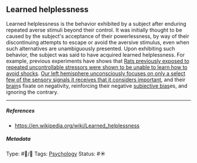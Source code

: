 ## Learned helplessness

Learned helplessness is the behavior exhibited by a subject after enduring repeated averse stimuli beyond their control. It was initially thought to be caused by the subject's acceptance of their powerlessness, by way of their discontinuing attempts to escape or avoid the aversive stimulus, even when such alternatives are unambiguously presented. Upon exhibiting such behavior, the subject was said to have acquired learned helplessness. For example, previous experiments have shows that [Rats previously exposed to repeated uncontrollable stressors were shown to be unable to learn how to avoid shocks](Rats%20previously%20exposed%20to%20repeated%20uncontrollable%20stressors%20were%20shown%20to%20be%20unable%20to%20learn%20how%20to%20avoid%20shocks.md). [Our left hemisphere unconsciously focuses on only a select few of the sensory signals it receives that it considers important](Our%20left%20hemisphere%20unconsciously%20focuses%20on%20only%20a%20select%20few%20of%20the%20sensory%20signals%20it%20receives%20that%20it%20considers%20important.md), and their [brain](Brain.md)s fixate on negativity, reinforcing their negative [subjective bias](Subjective%20bias.md)es, and ignoring the contrary.

---

##### References

* https://en.wikipedia.org/wiki/Learned_helplessness

##### Metadata

Type: #🔵/🔵 
Tags: [Psychology](Psychology.md)
Status: #☀️ 
